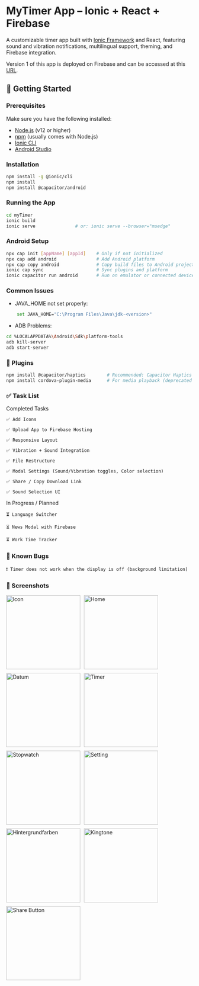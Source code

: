 # MyTimer App – Ionic + React + Firebase

A customizable timer app built with [Ionic Framework](https://ionicframework.com/) and React, featuring sound and vibration notifications, multilingual support, theming, and Firebase integration.

Version 1 of this app is deployed on Firebase and can be accessed at this [URL](https://mytimer-ab4a6.web.app).



## 🚀 Getting Started

### Prerequisites

Make sure you have the following installed:

- [Node.js](https://nodejs.org/) (v12 or higher)
- [npm](https://www.npmjs.com/) (usually comes with Node.js)
- [Ionic CLI](https://ionicframework.com/docs/cli)
- [Android Studio](https://developer.android.com/studio)

### Installation

```bash
npm install -g @ionic/cli
npm install
npm install @capacitor/android
```

### Running the App
```bash
cd myTimer
ionic build
ionic serve               # or: ionic serve --browser="msedge"
```

### Android Setup
```bash
npx cap init [appName] [appId]    # Only if not initialized
npx cap add android               # Add Android platform
npx cap copy android              # Copy build files to Android project
ionic cap sync                    # Sync plugins and platform
ionic capacitor run android       # Run on emulator or connected device
```

### Common Issues

- JAVA_HOME not set properly:
```bash
    set JAVA_HOME="C:\Program Files\Java\jdk-<version>"
```
- ADB Problems:
```bash
cd %LOCALAPPDATA%\Android\Sdk\platform-tools
adb kill-server
adb start-server
```

### 🔌 Plugins
```bash
npm install @capacitor/haptics        # Recommended: Capacitor Haptics for vibration
npm install cordova-plugin-media      # For media playback (deprecated but used)
```

### ✅ Task List

Completed Tasks

    ✅ Add Icons

    ✅ Upload App to Firebase Hosting

    ✅ Responsive Layout

    ✅ Vibration + Sound Integration

    ✅ File Restructure

    ✅ Modal Settings (Sound/Vibration toggles, Color selection)

    ✅ Share / Copy Download Link

    ✅ Sound Selection UI

In Progress / Planned

    ⏳ Language Switcher

    ⏳ News Modal with Firebase

    ⏳ Work Time Tracker


### 🐛 Known Bugs

    ❗ Timer does not work when the display is off (background limitation)


### 📸 Screenshots

<div style="display: flex; gap: 10px; flex-wrap: wrap;">
  <img src="Bilder/Icon.jpeg" alt="Icon" width="200" />
  <img src="Bilder/time.jpeg" alt="Home" width="200" />
  <img src="Bilder/date.jpeg" alt="Datum" width="200" />
  <img src="Bilder/timer.jpeg" alt="Timer" width="200" />
  <img src="Bilder/Stopwatch.jpeg" alt="Stopwatch" width="200" />
  <img src="Bilder/setting.jpeg" alt="Setting" width="200" />
  <img src="Bilder/color.jpeg" alt="Hintergrundfarben" width="200" />
  <img src="Bilder/sound.jpeg" alt="Kingtone" width="200" />
  <img src="Bilder/share.jpeg" alt="Share Button" width="200" />
</div>
